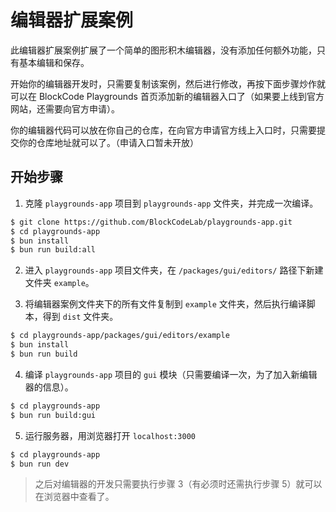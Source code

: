 # 编辑器扩展案例

此编辑器扩展案例扩展了一个简单的图形积木编辑器，没有添加任何额外功能，只有基本编辑和保存。

开始你的编辑器开发时，只需要复制该案例，然后进行修改，再按下面步骤炒作就可以在 BlockCode Playgrounds 首页添加新的编辑器入口了（如果要上线到官方网站，还需要向官方申请）。

你的编辑器代码可以放在你自己的仓库，在向官方申请官方线上入口时，只需要提交你的仓库地址就可以了。（申请入口暂未开放）

## 开始步骤

1. 克隆 `playgrounds-app` 项目到 `playgrounds-app` 文件夹，并完成一次编译。

```bash
$ git clone https://github.com/BlockCodeLab/playgrounds-app.git
$ cd playgrounds-app
$ bun install
$ bun run build:all
```

2. 进入 `playgrounds-app` 项目文件夹，在 `/packages/gui/editors/` 路径下新建文件夹 `example`。

3. 将编辑器案例文件夹下的所有文件复制到 `example` 文件夹，然后执行编译脚本，得到 `dist` 文件夹。

```bash
$ cd playgrounds-app/packages/gui/editors/example
$ bun install
$ bun run build
```

4. 编译 `playgrounds-app` 项目的 `gui` 模块（只需要编译一次，为了加入新编辑器的信息）。

```bash
$ cd playgrounds-app
$ bun run build:gui
```

5. 运行服务器，用浏览器打开 `localhost:3000`

```bash
$ cd playgrounds-app
$ bun run dev
```

> 之后对编辑器的开发只需要执行步骤 3（有必须时还需执行步骤 5）就可以在浏览器中查看了。

